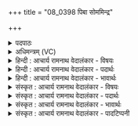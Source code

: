 +++
title = "08_0398 पिबा सोममिन्द्र"

+++
<details><summary>पदपाठः</summary>

पि꣡ब꣢꣯। सो꣡म꣢꣯म्। इ꣣न्द्र। म꣡न्द꣢꣯तु। त्वा꣣। य꣢म्। ते꣣। सुषा꣡व꣢। ह꣣र्यश्व। हरि। अश्व। अ꣡द्रिः꣢꣯। अ। द्रिः꣣। सोतुः꣢। बा꣣हु꣡भ्या꣢म्। सु꣡य꣢꣯तः। सु। य꣣तः। न꣢। अ꣡र्वा꣢꣯। ३९८।
</details>

<details><summary>अधिमन्त्रम् (VC)</summary>

- इन्द्रः
- वसिष्ठो मैत्रावरुणिः
- त्रिपदा विराडनुष्टुप्
- गान्धारः
- ऐन्द्रं काण्डम्
</details>

<details><summary>हिन्दी : आचार्य रामनाथ वेदालंकार - विषयः</summary>

अगले मन्त्र में सोमपानार्थ इन्द्र का आह्वान किया गया है।
</details>

<details><summary>हिन्दी : आचार्य रामनाथ वेदालंकार - पदार्थः</summary>

पदार्थान्वयभाषाः -  प्रथम—राष्ट्र के पक्ष में। हे (हर्यश्व) वेगवान् घोड़ों के स्वामी (इन्द्र) शत्रुविदारक सेनापति वा राजन् ! तुम (सोमम्) सोमादि ओषधियों के वीरताप्रदायक रस को (पिब) पान करो, वह रस (त्वा) तुम्हें (मन्दतु) उत्साहित करे। (यम्) जिस रस को, (सोतुः) रथचालक की (बाहुभ्याम्) बाहुओं से (सुयतः) सुनियन्त्रित (अर्वा न) घोड़े के समान, (सोतुः) रस निकालनेवाले के (बाहुभ्याम्) हाथों से (सुयतः) सुनियन्त्रित (अद्रिः) सिलबट्टे रूप साधन ने (ते) तुम्हारे लिए (सुषाव) कूट-पीस कर अभिषुत किया है ॥ द्वितीय—अध्यात्म पक्ष में। हे (हर्यश्व) ज्ञानेन्द्रिय और कर्मेन्द्रिय रूप अश्वों के स्वामी (इन्द्र) मेरे अन्तरात्मन् ! तू (सोमम्) ज्ञानरस और कर्मरस को (पिब) पान कर, वह ज्ञान और कर्म का रस (त्वा) तुझे (मन्दतु) आनन्दित करे, (यम्) जिस ज्ञान और कर्म के रस को (सोतुः) रथ-प्रेरक सारथि की (बाहुभ्याम्) बाहुओं से (सुयतः) सुनियन्त्रित (अर्वा न) घोड़े की तरह (सुयतः) सुनियन्त्रित (अद्रिः) विदीर्ण न होनेवाले तेरे मन ने (ते) तेरे लिए (सुषाव) उत्पन्न किया है ॥८॥ इस मन्त्र में श्लिष्टोपमा और श्लेष अलङ्कार है ॥८॥
</details>

<details><summary>हिन्दी : आचार्य रामनाथ वेदालंकार - भावार्थः</summary>

भावार्थभाषाः -  पुष्टिप्रद सोमादि ओषधियों का रस पीकर राष्ट्र के सैनिक, सेनापति और राजा सुवीर होकर शत्रुओं को पराजित करें। इसी प्रकार राष्ट्र के सब स्त्री-पुरुष मन के माध्यम से ज्ञानेन्द्रियों द्वारा अर्जित ज्ञान-रस का तथा कर्मेन्द्रियों द्वारा अर्जित कर्म-रस का पान कर परम ज्ञानी और परम पुरुषार्थी होते हुए ऐहिक तथा पारलौकिक उत्कर्ष को सिद्ध करें ॥८॥ इस दशति में इन्द्र के बल-पराक्रम का वर्णन होने से, इन्द्र से सम्बद्ध आदित्यों से दीर्घायु-प्राप्ति तथा रोग, दुर्मति आदि के दूरीकरण की याचना होने से और सोमपानार्थ इन्द्र का आह्वान होने से इस दशति के विषय की पूर्व दशति के विषय के साथ संगति है ॥ पञ्चम प्रपाठक में प्रथम अर्ध की प्रथम दशति समाप्त ॥ चतुर्थ अध्याय में पञ्चम खण्ड समाप्त ॥
</details>

<details><summary>संस्कृत : आचार्य रामनाथ वेदालंकार - विषयः</summary>

अथ सोमपानायेन्द्र आहूयते।
</details>

<details><summary>संस्कृत : आचार्य रामनाथ वेदालंकार - पदार्थः</summary>

पदार्थान्वयभाषाः -  प्रथमः—राष्ट्रपरः। हे (हर्यश्व) हरयः वेगेन हर्तारः अश्वाः तुरगाः यस्य तादृश (इन्द्र) शत्रुविदारक सेनापते राजन् वा ! त्वम् (सोमम्) वीरताप्रदायकम् सोमौषधिरसम् (पिब) आस्वादय, स रसः (त्वा) त्वाम् (मन्दतु) हर्षयतु, (यम्) यं रसम् (सोतुः) रथचालकस्य। अत्र षू प्रेरणे धातुर्बोध्यः। (बाहुभ्याम्) दोर्भ्याम् (सुयतः) सुनियन्त्रितः (अर्वा न) घोटकः इव (सोतुः) अभिषवकर्तुः। अत्र षुञ् अभिषवे धातुः। (बाहुभ्याम्) बाहूपलक्षिताभ्यां हस्ताभ्याम् (सुयतः) सुगृहीतः (अद्रिः) ग्रावा (ते) तुभ्यम् (सुषाव) अभिषुतवान् ॥ अथ द्वितीयः—अध्यात्मपरः। हे (हर्यश्व) हरयः ज्ञानकर्माहरणशीलाः अश्वाः ज्ञानेन्द्रियकर्मेन्द्रियरूपाः यस्य तादृश (इन्द्र) मदीय अन्तरात्मन् ! त्वम् (सोमम्) ज्ञानरसं कर्मरसं च (पिब) आस्वादय, स ज्ञानरसः कर्मरसश्च (त्वा) त्वाम् (मन्दतु) आनन्दयतु, (यम्) ज्ञानकर्मरसम् (सोतुः) रथप्रेरकस्य सारथेः (बाहुभ्याम्) भुजाभ्याम् (सुयतः) सुनियन्त्रितः (अर्वा न) अश्वः इव (सुयतः) सुनियन्त्रितः (अद्रिः) न दीर्यते इति अद्रिः अजरं मनः। यावत्प्रलयं यावन्मुक्ति वा स्थूलशरीरे सूक्ष्मशरीरे वा तस्यावस्थानात्। (ते) तुभ्यम् (सुषाव) अभिषुतवान्। षुञ् स्नपनपीडनस्नानसुरासन्धानेषु, स्वादिः ॥८॥२ अत्र श्लिष्टोपमालङ्कारः श्लेषश्च ॥८॥
</details>

<details><summary>संस्कृत : आचार्य रामनाथ वेदालंकार - भावार्थः</summary>

भावार्थभाषाः -  पुष्टिप्रदानां सोमाद्योषधीनां रसं पीत्वा राष्ट्राणां सैनिकाः सेनापतयो नृपतयश्च सुवीरा भूत्वा शत्रून् पराजयन्ताम्। तथैव राष्ट्रस्य सर्वे स्त्रीपुरुषा मनसो माध्यमेन ज्ञानेन्द्रियैरर्जितं ज्ञानरसं कर्मेन्द्रियैरर्जितं कर्मरसं च पीत्वा परमज्ञानिनः परमपुरुषार्थिनश्च सन्त ऐहिकपारलौकिकोत्कर्षं साध्नुवन्तु ॥८॥ अत्रेन्द्रस्य बलपराक्रमवर्णनात्, तत्सम्बद्धेभ्य आदित्येभ्यो दीर्घायुष्यप्राप्तेः रोगदुर्मत्यादेरपाकरणस्य च याचनात्, सोमपानायेन्द्राह्वानाच्चैतद्दशत्यर्थस्य पूर्वदशत्यर्थेन संगतिरस्तीति वेद्यम् ॥ इति पञ्चमे प्रपाठके प्रथमार्द्धे प्रथमा दशतिः ॥ इति चतुर्थेऽध्याये पञ्चमः खण्डः ॥
</details>

<details><summary>संस्कृत : आचार्य रामनाथ वेदालंकार - पादटिप्पनी</summary>

टिप्पणी:   १. ऋ० ७।२२।१, अथ० २०।११७।१, साम० ९२७। २. ऋग्भाष्ये दयानन्दर्षिर्मन्त्रेऽस्मिन् इन्द्रपदेन वैद्यमर्थं गृह्णाति—“हे भिषजो यूयं यथा वाजिनो तृणान्नजलादिकं संसेव्य पुष्टा भवन्ति, तथैव सोमं पीत्वा बलवन्तो भवत” इति तस्याशयः।
</details>